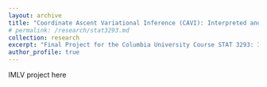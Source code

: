 ```yaml
---
layout: archive
title: "Coordinate Ascent Variational Inference (CAVI): Interpreted and Visualized"
# permalink: /research/stat3293.md
collection: research
excerpt: "Final Project for the Columbia University Course STAT 3293: Interpretable Machine Learning"
author_profile: true
---
```


IMLV project here